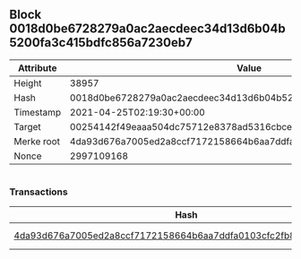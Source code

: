 ## Block 0018d0be6728279a0ac2aecdeec34d13d6b04b5200fa3c415bdfc856a7230eb7

Attribute | Value
--- | ---
Height | 38957
Hash | 0018d0be6728279a0ac2aecdeec34d13d6b04b5200fa3c415bdfc856a7230eb7
Timestamp | 2021-04-25T02:19:30+00:00
Target | 00254142f49eaaa504dc75712e8378ad5316cbcead634704b3734b6271167cc4
Merke root | 4da93d676a7005ed2a8ccf7172158664b6aa7ddfa0103cfc2fb8923fa82f5b16
Nonce | 2997109168

```

```

### Transactions

Hash | Amount
--- | ---
[4da93d676a7005ed2a8ccf7172158664b6aa7ddfa0103cfc2fb8923fa82f5b16](4da93d676a7005ed2a8ccf7172158664b6aa7ddfa0103cfc2fb8923fa82f5b16.md) | 10.00000000 SKEPTI 
